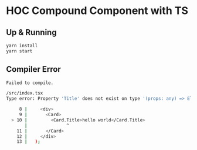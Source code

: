 # HOC Compound Component with TS

## Up & Running

```sh
yarn install
yarn start
```

## Compiler Error

```sh
Failed to compile.

/src/index.tsx
Type error: Property 'Title' does not exist on type '(props: any) => Element'.  TS2339

     8 |     <div>
     9 |       <Card>
  > 10 |         <Card.Title>hello world</Card.Title>
       |               ^
    11 |       </Card>
    12 |     </div>
    13 |   );
```
